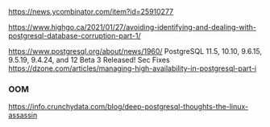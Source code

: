 https://news.ycombinator.com/item?id=25910277

https://www.highgo.ca/2021/01/27/avoiding-identifying-and-dealing-with-postgresql-database-corruption-part-1/

https://www.postgresql.org/about/news/1960/ PostgreSQL 11.5, 10.10, 9.6.15, 9.5.19, 9.4.24, and 12 Beta 3 Released! Sec Fixes
https://dzone.com/articles/managing-high-availability-in-postgresql-part-i

### OOM
https://info.crunchydata.com/blog/deep-postgresql-thoughts-the-linux-assassin